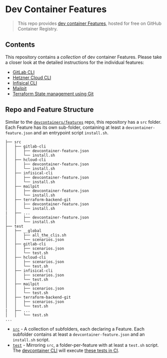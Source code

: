 # Dev Container Features

> This repo provides [dev container Features](https://containers.dev/implementors/features/), hosted for free on GitHub Container Registry.

## Contents

This repository contains a _collection_ of dev container Features.
Please take a closer look at the detailed instructions for the individual features:

- [GitLab CLI](src/gitlab-cli)
- [Hetzner Cloud CLI](src/hcloud-cli)
- [Infisical CLI](src/infisical-cli)
- [Mailpit](src/mailpit)
- [Terraform State management using Git](src/terraform-backend-git)

## Repo and Feature Structure

Similar to the [`devcontainers/features`](https://github.com/devcontainers/features) repo, this repository has a `src` folder.
Each Feature has its own sub-folder, containing at least a `devcontainer-feature.json` and an entrypoint script `install.sh`. 

```
├── src
│   ├── gitlab-cli
│   │   ├── devcontainer-feature.json
│   │   └── install.sh
│   ├── hcloud-cli
│   │   ├── devcontainer-feature.json
│   │   └── install.sh
│   ├── infisical-cli
│   │   ├── devcontainer-feature.json
│   │   └── install.sh
│   ├── mailpit
│   │   ├── devcontainer-feature.json
│   │   └── install.sh
│   ├── terraform-backend-git
│   │   ├── devcontainer-feature.json
│   │   └── install.sh
|   ├── ...
│   │   ├── devcontainer-feature.json
│   │   └── install.sh
├── test
│   ├── __global
│   │   ├── all_the_clis.sh
│   │   └── scenarios.json
│   ├── gitlab-cli
│   │   ├── scenarios.json
│   │   └── test.sh
│   ├── hcloud-cli
│   │   ├── scenarios.json
│   │   └── test.sh
│   ├── infisical-cli
│   │   ├── scenarios.json
│   │   └── test.sh
│   ├── mailpit
│   │   ├── scenarios.json
│   │   └── test.sh
│   ├── terraform-backend-git
│   │   ├── scenarios.json
│   │   └── test.sh
|   ├── ...
│   │   └── test.sh
...
```

- [`src`](src) - A collection of subfolders, each declaring a Feature. Each subfolder contains at least a
  `devcontainer-feature.json` and an `install.sh` script.
- [`test`](test) - Mirroring `src`, a folder-per-feature with at least a `test.sh` script. The
  [devcontainer CLI](https://github.com/devcontainers/cli) will execute
  [these tests in CI](https://github.com/skriptfabrik/devcontainer-features/tree/main/.github/workflows/test.yaml).

